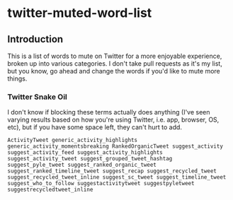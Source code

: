 # twitter-muted-word-list

## Introduction

This is a list of words to mute on Twitter for a more enjoyable experience, broken up into various categories. I don't take pull requests as it's my list, but you know, go ahead and change the words if you'd like to mute more things.

### Twitter Snake Oil

I don't know if blocking these terms actually does anything (I've seen varying results based on how you're using Twitter, i.e. app, browser, OS, etc), but if you have some space left, they can't hurt to add.

`ActivityTweet
generic_activity_highlights
generic_activity_momentsbreaking
RankedOrganicTweet
suggest_activity
suggest_activity_feed
suggest_activity_highlights
suggest_activity_tweet
suggest_grouped_tweet_hashtag
suggest_pyle_tweet
suggest_ranked_organic_tweet
suggest_ranked_timeline_tweet
suggest_recap
suggest_recycled_tweet
suggest_recycled_tweet_inline
suggest_sc_tweet
suggest_timeline_tweet
suggest_who_to_follow
suggestactivitytweet
suggestpyletweet
suggestrecycledtweet_inline` 
